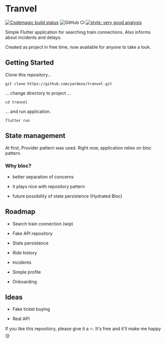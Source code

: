 # Tranvel

[![Codemagic build status](https://api.codemagic.io/apps/62a3641c0a17acd2f04fa8fa/62a3641c0a17acd2f04fa8f9/status_badge.svg)](https://codemagic.io/apps/62a3641c0a17acd2f04fa8fa/62a3641c0a17acd2f04fa8f9/latest_build)
![GitHub CI](https://github.com/yardexx/tranvel/actions/workflows/<WORKFLOW_FILE>/badge.svg)
[![style: very good analysis](https://img.shields.io/badge/style-very_good_analysis-B22C89.svg)](https://pub.dev/packages/very_good_analysis)

Simple Flutter application for searching train connections. Also informs about incidents and delays. 

Created as project in free time, now available for anyone to take a look.

## Getting Started

Clone this repository...

```shell
git clone https://github.com/yardexx/tranvel.git
```

... change directory to project ...

```shell
cd tranvel
```

... and run application.

```shell
flutter run
```

## State management

At first, Provider pattern was used. Right now, application relies on bloc pattern.

### Why bloc?

* better separation of concerns

* it plays nice with repository pattern

* future possibility of state persistence (Hydrated Bloc)

## Roadmap

* Search train connection (wip)

* Fake API repository

* State persistence

* Ride history

* Incidents

* Simple profile

* Onboarding

## Ideas

* Fake ticket buying

* Real API

If you like this repository, please give it a ⭐. It's free and it'll make me happy 😊